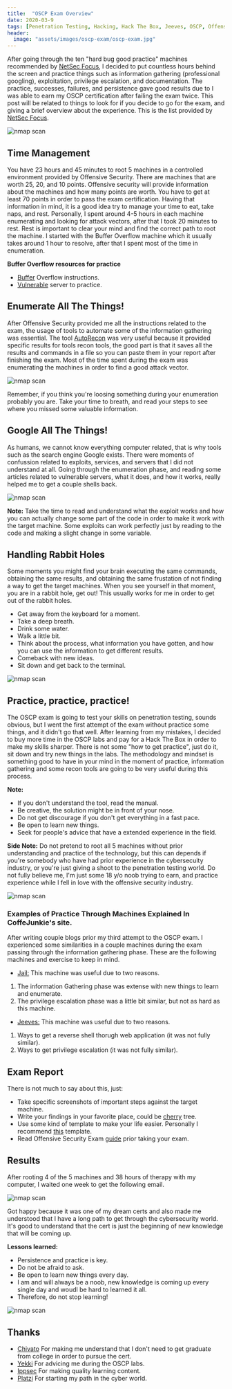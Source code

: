 ```yaml
---
title:  "OSCP Exam Overview"
date: 2020-03-9
tags: [Penetration Testing, Hacking, Hack The Box, Jeeves, OSCP, Offensive Security]
header: 
  image: "assets/images/oscp-exam/oscp-exam.jpg"
---
```


After going through the ten "hard bug good practice" machines recommended by [NetSec Focus](https://www.netsecfocus.com/), I decided to put countless hours behind the screen and practice things such as information gathering (professional googling), exploitation, privilege escalation, and documentation. The practice, successes, failures, and persistence gave good results due to I was able to earn my OSCP certification after failing the exam twice. This post will be related to things to look for if you decide to go for the exam, and giving a brief overview about the experience. This is the list provided by [NetSec Focus](https://www.netsecfocus.com/).

<img src="{{ site.url }}{{ site.baseurl }}/assets/images/oscp-exam/list.jpg" alt="nmap scan">

## Time Management

You have 23 hours and 45 minutes to root 5 machines in a controlled environment provided by Offensive Security. There are machines that are worth 25, 20, and 10 points. Offensive security will provide information about the machines and how many points are worth. You have to get at least 70 points in order to pass the exam certification. Having that information in mind, it is a good idea try to manage your time to eat, take naps, and rest. Personally, I spent around 4-5 hours in each machine enumerating and looking for attack vectors, after that I took 20 minutes to rest. Rest is important to clear your mind and find the correct path to root the machine. I started with the Buffer Overflow machine which it usually takes around 1 hour to resolve, after that I spent most of the time in enumeration.  

**Buffer Overflow resources for practice**
- [Buffer](https://zero-day.io/buffer-overflow-introduction/?utm_source=share&utm_medium=ios_app&utm_name=iossmf) Overflow instructions. 
- [Vulnerable](https://github.com/justinsteven/dostackbufferoverflowgood) server to practice. 



## Enumerate All The Things!

After Offensive Security provided me all the instructions related to the exam, the usage of tools to automate some of the information gathering was essential. The tool [AutoRecon](https://github.com/Tib3rius/AutoRecon?utm_source=share&utm_medium=ios_app&utm_name=iossmf) was very useful because it provided specific results for tools recon tools, the good part is that it saves all the results and commands in a file so you can paste them in your report after finishing the exam. Most of the time spent during the exam was enumerating the machines in order to find a good attack vector.

<img src="{{ site.url }}{{ site.baseurl }}/assets/images/oscp-exam/recon.gif" alt="nmap scan">

Remember, if you think you're loosing something during your enumeration probably you are. Take your time to breath, and read your steps to see where you missed some valuable information. 

## Google All The Things!

As humans, we cannot know everything computer related, that is why tools such as the search engine Google exists. There were moments of confussion related to exploits, services, and servers that I did not understand at all. Going through the enumeration phase, and reading some articles related to vulnerable servers, what it does, and how it works, really helped me to get a couple shells back. 

<img src="{{ site.url }}{{ site.baseurl }}/assets/images/oscp-exam/recon2.gif" alt="nmap scan">

**Note:** Take the time to read and understand what the exploit works and how you can actually change some part of the code in order to make it work with the target machine. Some exploits can work perfectly just by reading to the code and making a slight change in some variable. 

## Handling Rabbit Holes

Some moments you might find your brain executing the same commands, obtaining the same results, and obtaining the same frustation of not finding a way to get the target machines. When you see yourself in that moment, you are in a rabbit hole, get out! This usually works for me in order to get out of the rabbit holes. 

- Get away from the keyboard for a moment. 
- Take a deep breath.
- Drink some water. 
- Walk a little bit. 
- Think about the process, what information you have gotten, and how you can use the information to get different results. 
- Comeback with new ideas. 
- Sit down and get back to the terminal. 

<img src="{{ site.url }}{{ site.baseurl }}/assets/images/oscp-exam/rabbit-hole.gif" alt="nmap scan">

## Practice, practice, practice!

The OSCP exam is going to test your skills on penetration testing, sounds obvious, but I went the first attempt of the exam without practice some things, and it didn't go that well. After learning from my mistakes, I decided to buy more time in the OSCP labs and pay for a Hack The Box in order to make my skills sharper. There is not some "how to get practice", just do it, sit down and try new things in the labs. The methodology and mindset is something good to have in your mind in the moment of practice, information gathering and some recon tools are going to be very useful during this process. 

**Note:**
- If you don't understand the tool, read the manual.
- Be creative, the solution might be in front of your nose.
- Do not get discourage if you don't get everything in a fast pace. 
- Be open to learn new things. 
- Seek for people's advice that have a extended experience in the field. 

**Side Note:**
Do not pretend to root all 5 machines without prior understanding and practice of the technology, but this can depends if you're somebody who have had prior experience in the cybersecuity industry, or you're just giving a shoot to the penetration testing world. Do not fully believe me, I'm just some 18 y/o noob trying to earn, and practice experience while I fell in love with the offensive security industry. 

<img src="{{ site.url }}{{ site.baseurl }}/assets/images/oscp-exam/practice.gif" alt="nmap scan">

### Examples of Practice Through Machines Explained In CoffeJunkie's site. 

After writing couple blogs prior my third attempt to the OSCP exam. I experienced some similarities in a couple machines during the exam passing through the information gathering phase. These are the following machines and exercise to keep in mind. 

- [Jail:](https://coffeejunkie.me/jail-HTB/) This machine was useful due to two reasons.
1. The information Gathering phase was extense with new things to learn and enumerate. 
2. The privilege escalation phase was a little bit similar, but not as hard as this machine. 

- [Jeeves:](https://coffeejunkie.me/jeeves-HTB/) This machine was useful due to two reasons.
1. Ways to get a reverse shell thorugh web application (it was not fully similar). 
2. Ways to get privilege escalation (it was not fully similar).

## Exam Report

There is not much to say about this, just:
- Take specific screenshots of important steps against the target machine. 
- Write your findings in your favorite place, could be [cherry](https://www.giuspen.com/cherrytree/) tree.
- Use some kind of template to make your life easier. Personally I recommend [this](https://github.com/noraj/OSCP-Exam-Report-Template-Markdown) template.
- Read Offensive Security Exam [guide](https://support.offensive-security.com/pwk-support/) prior taking your exam. 

## Results

After rooting 4 of the 5 machines and 38 hours of therapy with my computer, I waited one week to get the following email. 

<img src="{{ site.url }}{{ site.baseurl }}/assets/images/oscp-exam/email.jpg" alt="nmap scan">

Got happy because it was one of my dream certs and also made me understood that I have a long path to get through the cybersecurity world. It's good to understand that the cert is just the beginning of new knowledge that will be coming up. 

**Lessons learned:**
- Persistence and practice is key. 
- Do not be afraid to ask.
- Be open to learn new things every day. 
- I am and will always be a noob, new knowledge is coming up every single day and woudl be hard to learned it all. 
- Therefore, do not stop learning!

<img src="{{ site.url }}{{ site.baseurl }}/assets/images/oscp-exam/learn.gif" alt="nmap scan">

## Thanks

- [Chivato](https://twitter.com/SecGus) For making me understand that I don't need to get graduate from college in order to pursue the cert. 
- [Yekki](https://twitter.com/Yekki_1) For advicing me during the OSCP labs. 
- [Ippsec](https://twitter.com/ippsec) For making quality learning content. 
- [Platzi](https://twitter.com/platzi) For starting my path in the cyber world. 

